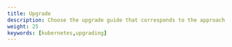 ```yaml
---
title: Upgrade
description: Choose the upgrade guide that corresponds to the approach you previously used to install Istio.
weight: 25
keywords: [kubernetes,upgrading]
---
```


